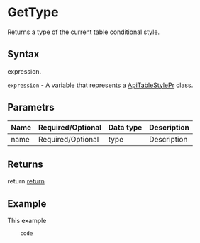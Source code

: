 # GetType

Returns a type of the current table conditional style.

## Syntax

expression.

`expression` - A variable that represents a [ApiTableStylePr](../ApiTableStylePr.md) class.

## Parametrs

| **Name** | **Required/Optional** | **Data type** | **Description** |
| ------------- | ------------- | ------------- | ------------- |
| name | Required/Optional | type | Description |

## Returns

return
[return](todo_link)

## Example

This example

```javascript
	code
```